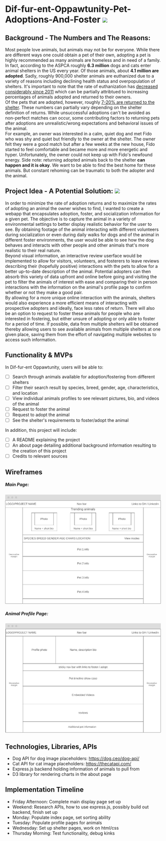 # Dif-fur-ent-Oppawtunity-Pet-Adoptions-And-Foster <img src="https://emoji.discadia.com/emojis/c6d92ad3-7d82-489a-aeda-09657c9a901a.gif" width="40">

## Background - The Numbers and The Reasons:
Most people love animals, but animals may not be for everyone. While there are different ways one could obtain a pet of their own, adopting a pet is highly recommended as many animals are homeless and in need of a family. In fact, according to the ASPCA roughly **6.3 million** dogs and cats enter animal shelters in the US every year. Of those animals, about **4.1 million are adopted**. Sadly, roughly 900,000 shelter animals are euthanized due to a variety of reasons including declining health status and overpopulation of shelters. It's important to note that the rate of euthanization has [decreased considerably since 2011](https://www.aspca.org/helping-people-pets/shelter-intake-and-surrender/pet-statistics#:~:text=Facts%20about%20U.S.%20Animal%20Shelters%3A&text=These%20are%20national%20estimates%3B%20the,and%203.2%20million%20are%20cats.) which can be partially attribtued to increasing percentages of animals adopted and returned to their owners. <br>
Of the pets that are adopted, however, roughly [7-20% are returned to the shelter](https://www.americanhumane.org/publication/keeping-pets-dogs-and-cats-in-homes-phase-ii-descriptive-study-of-post-adoption-retention-in-six-shelters-in-three-u-s-cities/). These numbers can partially vary depending on the shelter definition of returns. While unsuccessful adoptions can't be avoided as non-perfect matches can occur, some contributing factors to returning pets after adoptions are unrealistic/wrong expectations and behavioral issues of the animal. <br>
For example, an owner was interested in a calm, quiet dog and met Fido who was shy and quiet but friendly to the owner at the shelter. The owner felt they were a good match but after a few weeks at the new house, Fido started to feel comfortable and became more and more energetic and hyper. Unfortunately, the owner could not keep up with Fido's newfound energy. Side note: returning adopted animals back to the shelter **can happen and it is okay**. We want to be able to find the best home for these animals. But constant rehoming can be traumatic to both the adopter and the animal.

## Project Idea - A Potential Solution: <img src="https://emoji.discadia.com/emojis/ca01dfaa-46d8-4cd6-b7dd-4a32bedb92d1.gif" width="35">
In order to minimize the rate of adoption returns and to maximize the rates of adopting an animal the owner wishes to find, I wanted to create a webapp that encapsulates adoption, foster, and socialization information for a given pet. The objective is to capture the animal in a variety of environmental settings to better display realistic behavior for the user to see. By obtaining footage of the animal interacting with different volunteers during socialization or even during daily walks for dogs and of the animal in different foster environments, the user would be able to see how the dog behaves and interacts with other people and other animals that's more realistic to their real nature. <br>
Beyond visual information, an interactive review userface would be implemented to allow for visitors, volunteers, and fosterers to leave reviews describing their (hopefully positive) interactions with the pets to allow for a better up-to-date description of the animal. Potential adopters can then absorb this variety of data upfront and online before going and visiting the pet to filter the animals of interest with ease and comparing their in person interactions with the information on the animal's profile page to confirm whether or not they make a good pair. <br>
By allowing for a more unique online interaction with the animals, shelters would also experience a more efficient means of interacting with prospective adopters and ideally, face less rates of return. There will also be an option to request to foster these animals for people who are interested in fostering, but either unsure of adopting or only able to foster for a period of time. If possible, data from multiple shelters will be obtained thereby allowing users to see available animals from multiple shelters at one given place, saving them from the effort of navigating multiple websites to access such information.

## Functionality & MVPs
In Dif-fur-ent Oppawtunity, users will be able to: <br>
- [ ] Search through animals available for adoption/fostering from different shelters
- [ ] Filter their search result by species, breed, gender, age, characteristics, and location
- [ ] View individual animals profiles to see relevant pictures, bio, and videos of the animal
- [ ] Request to foster the animal
- [ ] Request to adopt the animal
- [ ] See the shelter's requirements to foster/adopt the animal

In addition, this project will include:

- [ ] A README explaining the project
- [ ] An about page detailing additional background information resulting to the creation of this project
- [ ] Credits to relevant sources

## Wireframes
##### Main Page: 
<img src="./github-assets/main-page-wireframe.JPG" width="600" alt="main-page-wireframe">

##### Animal Profile Page:
<img src="./github-assets/profile-page-wireframe.JPG" width="600" alt="profile-page-wireframe">

## Technologies, Libraries, APIs
- Dog API for dog image placeholders: https://dog.ceo/dog-api/
- Cat API for cat image placeholders: https://thecatapi.com/
- Express.js backend holding information of animals to pull from
- D3 library for rendering charts in the about page

## Implementation Timeline
- Friday Afternoon: Complete main display page set up
- Weekend: Research APIs, how to use express.js, possibly build out backend, finish set up
- Monday: Populate index page, set sorting ability
- Tuesday: Populate profile pages for animals
- Wednesday: Set up shelter pages, work on html/css
- Thursday Morning: Test functionality, debug kinks
